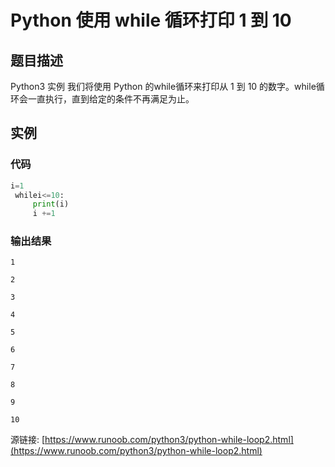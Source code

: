 # Python 使用 while 循环打印 1 到 10

## 题目描述
Python3 实例
我们将使用 Python 的while循环来打印从 1 到 10 的数字。while循环会一直执行，直到给定的条件不再满足为止。

## 实例
### 代码
```python
i=1
 whilei<=10:
     print(i)
     i +=1
```
### 输出结果
```
1
2
3
4
5
6
7
8
9
10
```
源链接: [https://www.runoob.com/python3/python-while-loop2.html](https://www.runoob.com/python3/python-while-loop2.html)